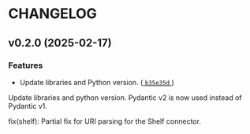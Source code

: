 # CHANGELOG

## v0.2.0 (2025-02-17)

### Features

* Update libraries and Python version.
  ([ `b35e35d` ](https://github.com/evhart/preserve/commit/b35e35dc1bb1e6683dc5dbd95702685dcc92e5a4))

Update libraries and python version. Pydantic v2 is now used instead of Pydantic v1.

fix(shelf): Partial fix for URI parsing for the Shelf connector.
